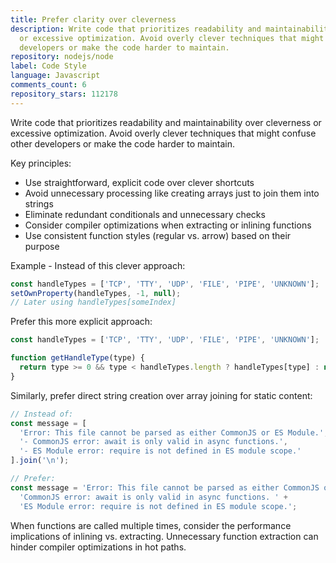 ```yaml
---
title: Prefer clarity over cleverness
description: Write code that prioritizes readability and maintainability over cleverness
  or excessive optimization. Avoid overly clever techniques that might confuse other
  developers or make the code harder to maintain.
repository: nodejs/node
label: Code Style
language: Javascript
comments_count: 6
repository_stars: 112178
---
```


Write code that prioritizes readability and maintainability over cleverness or excessive optimization. Avoid overly clever techniques that might confuse other developers or make the code harder to maintain.

Key principles:
- Use straightforward, explicit code over clever shortcuts
- Avoid unnecessary processing like creating arrays just to join them into strings
- Eliminate redundant conditionals and unnecessary checks
- Consider compiler optimizations when extracting or inlining functions
- Use consistent function styles (regular vs. arrow) based on their purpose

Example - Instead of this clever approach:
```javascript
const handleTypes = ['TCP', 'TTY', 'UDP', 'FILE', 'PIPE', 'UNKNOWN'];
setOwnProperty(handleTypes, -1, null);
// Later using handleTypes[someIndex]
```

Prefer this more explicit approach:
```javascript
const handleTypes = ['TCP', 'TTY', 'UDP', 'FILE', 'PIPE', 'UNKNOWN'];

function getHandleType(type) {
  return type >= 0 && type < handleTypes.length ? handleTypes[type] : null;
}
```

Similarly, prefer direct string creation over array joining for static content:
```javascript
// Instead of:
const message = [
  'Error: This file cannot be parsed as either CommonJS or ES Module.',
  '- CommonJS error: await is only valid in async functions.',
  '- ES Module error: require is not defined in ES module scope.'
].join('\n');

// Prefer:
const message = 'Error: This file cannot be parsed as either CommonJS or ES Module. ' +
  'CommonJS error: await is only valid in async functions. ' +
  'ES Module error: require is not defined in ES module scope.';
```

When functions are called multiple times, consider the performance implications of inlining vs. extracting. Unnecessary function extraction can hinder compiler optimizations in hot paths.